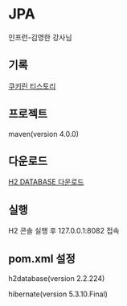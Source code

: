 # JPA 
인프런-김영한 강사님

## 기록
[쿠키린 티스토리](https://hyeonddobbi.tistory.com/category/%E2%97%86SPRING%20BOOT/JPA)

## 프로젝트  
maven(version 4.0.0)

## 다운로드
[H2 DATABASE 다운로드](https://www.h2database.com/html/main.html)

## 실행
H2 콘솔 실행 후 127.0.0.1:8082 접속

## pom.xml 설정
h2database(version 2.2.224)

hibernate(version 5.3.10.Final)
